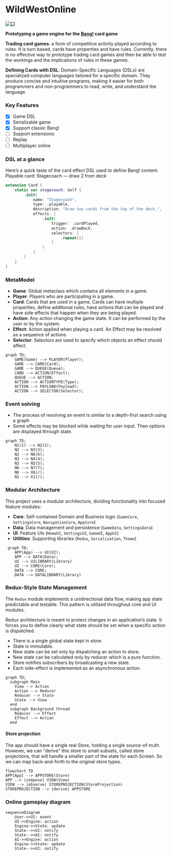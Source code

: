 # WildWestOnline

[![CI](https://github.com/stephtelolahy/WildWestOnline/actions/workflows/ios.yml/badge.svg)](https://github.com/stephtelolahy/WildWestOnline/actions/workflows/ios.yml)

**Prototyping a game engine for the [Bang!](<https://en.wikipedia.org/wiki/Bang!_(card_game)>) card game**

**Trading card games**: a form of competitive activity played according to rules. It is turn based, cards have properties and have rules.
Currently, there is no effective way to prototype trading card games and then be able to test the workings and the implications of rules in these games. 

**Defining Cards with DSL**: Domain-Specific Languages (DSLs) are specialized computer languages tailored for a specific domain. They produce concise and intuitive programs, making it easier for both programmers and non-programmers to read, write, and understand the language.

### Key Features

- [x] Game DSL
- [x] Serializable game
- [x] Support classic Bang!
- [ ] Support extensions
- [ ] Replay
- [ ] Multiplayer online

### DSL at a glance

Here’s a quick taste of the card effect DSL used to define Bang! content.
Playable card: Stagecoach — draw 2 from deck

```swift
extension Card {
    static var stagecoach: Self {
        .init(
            name: "Stagecoach",
            type: .playable,
            description: "Draw two cards from the top of the deck.",
            effects: [
                .init(
                    trigger: .cardPlayed,
                    action: .drawDeck,
                    selectors: [
                        .repeat(2)
                    ]
                )
            ]
        )
    }
}
```

### MetaModel

- **Game**: Global metaclass which contains all elements in a game.
- **Player**: Players who are participating in a game.
- **Card**: Cards that are used in a game. Cards can have multiple properties, define additional rules, have actions that can be played and have side effects that happen when they are being played.
- **Action**: Any action changing the game state. It can be performed by the user or by the system.
- **Effect**: Action applied when playing a card. An Effect may be resolved as a sequence of actions
- **Selector**: Selectors are used to specify which objects an effect should affect.

```mermaid
graph TD;
    GAME(Game) --> PLAYER(Player);
    GAME --> CARD(Card);
    GAME --> QUEUE(Queue);
    CARD --> ACTION(Effect);
    QUEUE --> ACTION;
    ACTION --> ACTIONTYPE(Type);
    ACTION --> PAYLOAD(Payload);
    ACTION --> SELECTOR(Selector);
```

### Event solving

- The process of resolving an event is similar to a depth-first search using a graph 
- Some effects may be blocked while waiting for user input. Then options are displayed through state.

```mermaid
graph TD;
    N1(1) --> N2(2);
    N2 --> N3(3);
    N2 --> N6(6);
    N3 --> N4(4);
    N3 --> N5(5);
    N6 --> N7(7);
    N6 --> X6(/);
    N1 --> X1(/);
```

### Modular Architecture

This project uses a modular architecture, dividing functionality into focused feature modules:

- **Core**: Self-contained Domain and Business logic (`GameCore`, `SettingsCore`, `NavigationCore`, `AppCore`)
- **Data**: Data management and persistence (`GameData`, `SettingsData`)
- **UI**: Feature UIs (`HomeUI`, `SettingsUI`, `GameUI`, `AppUI`)
- **Utilities**: Supporting libraries (`Redux`, `Serialization`, `Theme`)

```mermaid
 graph TD;
    APP(App) --> UI(UI);
    APP --> DATA(Data);
    UI --> UILIBRARY(Library)
    UI --> CORE(Core);
    DATA --> CORE;
    DATA --> DATALIBRARY(Library)
```

### Redux-Style State Management

The `Redux` module implements a unidirectional data flow, making app state predictable and testable. This pattern is utilized throughout core and UI modules.

Redux architecture is meant to protect changes in an application’s state. It forces you to define clearly what state should be set when a specific action is dispatched.

- There is a single global state kept in store.
- State is immutable.
- New state can be set only by dispatching an action to store.
- New state can be calculated only by reducer which is a pure function.
- Store notifies subscribers by broadcasting a new state.
- Each side-effect is implemented as an asynchronous action.

```mermaid
graph TD;
  subgraph Main
    View --> Action
    Action --> Reducer
    Reducer --> State
    State --> View
  end
  subgraph Background thread
    Reducer --> Effect
    Effect --> Action
  end
```

#### Store projection
The app should have a single real Store, holding a single source-of-truth. 
However, we can "derive" this store to small subsets, called store projections, that will handle a smaller part of the state for each Screen. So we can map back-and-forth to the original store types.

```mermaid
flowchart TD
APP[App] --> APPSTORE(Store)
APP --> |compose| VIEW(View)
VIEW --> |observe| STOREPROJECTION(StoreProjection)
STOREPROJECTION --> |derive| APPSTORE
```

### Online gameplay diagram

```mermaid
sequenceDiagram
    User->>UI: event
    UI->>Engine: action
    Engine->>State: update
    State-->>UI: notify
    State-->>AI: notify
    AI->>Engine: action
    Engine->>State: update
    State-->>UI: notify
```
